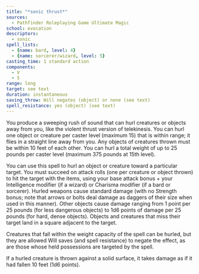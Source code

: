 ```yaml
---
title: "*sonic thrust*"
sources:
  - Pathfinder Roleplaying Game Ultimate Magic
school: evocation
descriptors:
  - sonic
spell_lists:
  - {name: bard, level: 4}
  - {name: sorcerer/wizard, level: 5}
casting_time: 1 standard action
components:
  - V
  - S
range: long
target: see text
duration: instantaneous
saving_throw: Will negates (object) or none (see text)
spell_resistance: yes (object) (see text)
---
```


You produce a sweeping rush of sound that can hurl creatures or objects away from you, like the violent thrust version of telekinesis. You can hurl one object or creature per caster level (maximum 15) that is within range; it flies in a straight line away from you. Any objects of creatures thrown must be within 10 feet of each other. You can hurl a total weight of up to 25 pounds per caster level (maximum 375 pounds at 15th level).

You can use this spell to hurl an object or creature toward a particular target. You must succeed on attack rolls (one per creature or object thrown) to hit the target with the items, using your base attack bonus + your Intelligence modifier (if a wizard) or Charisma modifier (if a bard or sorcerer). Hurled weapons cause standard damage (with no Strength bonus; note that arrows or bolts deal damage as daggers of their size when used in this manner). Other objects cause damage ranging from 1 point per 25 pounds (for less dangerous objects) to 1d6 points of damage per 25 pounds (for hard, dense objects). Objects and creatures that miss their target land in a square adjacent to the target.

Creatures that fall within the weight capacity of the spell can be hurled, but they are allowed Will saves (and spell resistance) to negate the effect, as are those whose held possessions are targeted by the spell.

If a hurled creature is thrown against a solid surface, it takes damage as if it had fallen 10 feet (1d6 points).

